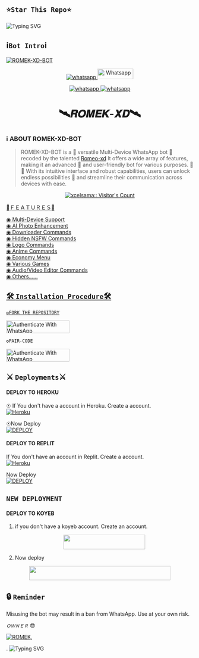 ## `⭐Star This Repo⭐`




![Typing SVG](https://readme-typing-svg.demolab.com?font=Ribeye&size=50&pause=1000&color=FF0069&center=true&width=970&height=100&lines=𝗜𝗧𝗦%20𝗥𝗢𝗠𝗘𝗞-𝗫𝗗-𝗕𝗢𝗧;%20𝗠𝗨𝗟𝗧𝗜-𝗗𝗘𝗩𝗜𝗖𝗘%20𝗪𝗛𝗔𝗧𝗦𝗔𝗣𝗣%20𝗕𝗢𝗧;%20𝗗𝗘𝗩𝗘𝗟𝗢𝗣𝗘𝗗%20𝗕𝗬%20𝗥𝗢𝗠𝗘𝗞%20𝗫𝗗)
<p align="center">


##  ℹ️```Bot Intro```ℹ️
[![ROMEK-XD-BOT](https://graph.org/file/42dddbf821c776adb781e.jpg)](https://whatsapp.com/channel/0029VaNdKNxK5cDKRztKXV3g)
</p>
      <p align="center">
  <a href="https://wa.me//+918433897160" target="_blank">
    <img alt="whatsapp" src="https://img.shields.io/badge/ Whatsapp -25D366?style=for-the-badge&logo=whatsapp&logoColor=white" />
  </a>
  <a aria-label="STAR-MD is free to use" href="https://chat.whatsapp.com/IjDcqwedu89K0Di6rknAox" "target="_blank"><img alt='Whatsapp' src='https://img.shields.io/badge/OFFICIAL-GC-h?color=black&style=for-the-badge&logo=whatsapp' width="96.35" height="28"/></a></p>

   
 
<p align="center">
<a href='https://chat.whatsapp.com/IjDcqwedu89K0Di6rknAox' 
  <a aria-label="Join our chats" href="https://chat.whatsapp.com/IjDcqwedu89K0Di6rknAox" target="_blank">

   <img alt="whatsapp" src="https://img.shields.io/badge/Join Group-25D366?style=for-the-badge&logo=whatsapp&logoColor=white" />
<img alt="whatsapp" src="https://img.shields.io/badge/Bot%20Whatsapp-25D366?style=for-the-badge&logo=whatsapp&logoColor=white" />

  <a
 href="https://wa.me//+918433897160"></a>
</p>

  </a>


<h1 align="center"> 🛰𝑹𝑶𝑴𝑬𝑲-𝑿𝑫🛰
</p>
   

### ℹ️ **ABOUT ROMEK-XD-BOT**


>ROMEK-XD-BOT is a 🌟 versatile Multi-Device WhatsApp bot 🤖 recoded by the talented [Romeo-xd](https://github.com/Romeofaiz) It offers a wide array of features, making it an advanced 📡 and user-friendly bot for various purposes. 🎉📱 With its intuitive interface and robust capabilities, users can unlock endless possibilities 🚀 and streamline their communication across devices with ease.


</a>
   <a aria-label="ROMEK-XD-BOT is free to use" href="https://whatsapp.com/channel/0029VaNdKNxK5cDKRztKXV3g" target="_blank">
 <p align="center"><img src="https://profile-counter.glitch.me/{xcelsama}/count.svg" alt="xcelsama:: Visitor's Count" /></p>



 


📡ＦＥＡＴＵＲＥＳ📡

◉ Multi-Device Support  
◉ AI Photo Enhancement  
◉ Downloader Commands  
◉ Hidden NSFW Commands  
◉ Logo Commands  
◉ Anime Commands  
◉ Economy Menu  
◉ Various Games  
◉ Audio/Video Editor Commands                   
◉ Others...... 

## 🛠️ `Installation Procedure`🛠


```✪FORK THE REPOSITORY```

  <a href="https://github.com/Romeofaiz/ROMEK-XD-BOT/fork" target="_blank">
  <img src="https://img.shields.io/badge/FORK STAR-black?style=for-the-badge&logo=render" alt="Authenticate With WhatsApp" width="170" height="34">
</a>


```✪PAIR-CODE```



<a href="https://replit.com/@romek-xd/ROMEK-XD-BOTZ-PAIR" target="_blank">
  <img src="https://img.shields.io/badge/PAIR CODE-blue,and,red?style=for-the-badge&logo=render" alt="Authenticate With WhatsApp" width="170" height="34">
</a>


















## ⚔️ `Deployments`⚔️
#### DEPLOY TO HEROKU 

☉ If You don't have a account in Heroku. Create a account.
    <br>
<a href='https://signup.heroku.com/' target="_blank"><img alt='Heroku' src='https://img.shields.io/badge/-Create-black?style=for-the-badge&logo=heroku&logoColor=white'/></a>

☉Now Deploy
    <br>
<a href='https://dashboard.heroku.com/new?template=https://github.com/Romeofaiz/ROMEK-XD-BOT' target="_blank"><img alt='DEPLOY' src='https://img.shields.io/badge/-DEPLOY-black?style=for-the-badge&logo=heroku&logoColor=white'/></a>

#### DEPLOY TO REPLIT
 If You don't have an account in Replit. Create a account.
    <br>
<a href='https://replit.com/signup' target="_blank"><img alt='Heroku' src='https://img.shields.io/badge/-Create-black?style=for-the-badge&logo=replit&logoColor=white'/></a>

 Now Deploy
    <br>
    <a href='https://repl.it/github/salmanytofficial/XLICON-V2-MD' target="_blank"><img alt='DEPLOY' src='https://img.shields.io/badge/-DEPLOY-black?style=for-the-badge&logo=replit&logoColor=white'/></a>

## `NEW DEPLOYMENT`



#### DEPLOY TO KOYEB

1. if you don't have a koyeb account. Create an account.
   <br>
   <p align="center"><a href="https://app.koyeb.com/auth/signup"> <img src="https://img.shields.io/badge/Koyeb account-blue?style=for-the-badge&logo=koyeb" width="220" height="38.45"/></a></p>

2. Now deploy
   <br>
  <p align="center"><a href="https://guru-bot-deploy.vercel.app"> <img src="https://www.koyeb.com/static/images/deploy/button.svg" width="380" height="38.45"/></a></p>


   

## 🔒 `Reminder`
Misusing the bot may result in a ban from WhatsApp. Use at your own risk.



*`ＯＷＮＥＲ`* 😎

[![ROMEK](https://github.com/Romeofaiz.png?size=300)](https://github.com/Romeofaiz), 
























.
![Typing SVG](https://readme-typing-svg.demolab.com?font=Ribeye&size=70&pause=1000&color=FF0000&center=true&width=950&height=100&lines=;%20𝗗𝗘𝗩𝗘𝗟𝗢𝗣𝗘𝗗%20𝗕𝗬%20𝗥𝗢𝗠𝗘𝗞%20𝗫𝗗)
<p align="center">
